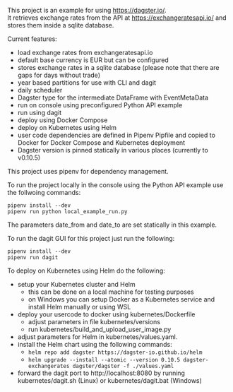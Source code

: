 This project is an example for using https://dagster.io/.  
It retrieves exchange rates from the API at https://exchangeratesapi.io/ and stores them inside a sqlite database.

Current features:
- load exchange rates from exchangeratesapi.io
- default base currency is EUR but can be configured
- stores exchange rates in a sqlite database (please note that there are gaps for days without trade)
- year based partitions for use with CLI and dagit
- daily scheduler
- Dagster type for the intermediate DataFrame with EventMetaData 
- run on console using preconfigured Python API example
- run using dagit
- deploy using Docker Compose
- deploy on Kubernetes using Helm
- user code dependencies are defined in Pipenv Pipfile and copied to Docker for Docker Compose and Kubernetes deployment 
- Dagster version is pinned statically in various places (currently to v0.10.5)


This project uses pipenv for dependency management.

To run the project locally in the console using the Python API example use the follwoing commands:
```shell
pipenv install --dev
pipenv run python local_example_run.py
```
The parameters date_from and date_to are set statically in this example.

To run the dagit GUI for this project just run the following:

```shell
pipenv install --dev
pipenv run dagit
```

To deploy on Kubernetes using Helm do the following:
- setup your Kubernetes cluster and Helm 
  - this can be done on a local machine for testing purposes
  - on Windows you can setup Docker as a Kubernetes service and install Helm manually or using WSL
- deploy your usercode to docker using kubernetes/Dockerfile
  - adjust parameters in file kubernetes/versions 
  - run kubernetes/build_and_upload_user_image.py
- adjust parameters for Helm in kubernetes/values.yaml.
- install the Helm chart using the following commands:
  - `helm repo add dagster https://dagster-io.github.io/helm`
  - `helm upgrade --install --atomic --version 0.10.5 dagster-exchangerates dagster/dagster -f ./values.yaml`
- forward the dagit port to http://localhost:8080 by running kubernetes/dagit.sh (Linux) or  kubernetes/dagit.bat (Windows)
